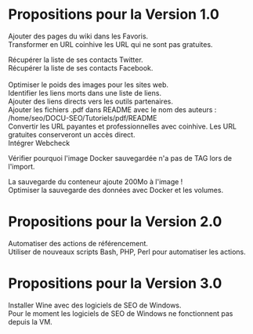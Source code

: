 # Propositions pour la Version 1.0
Ajouter des pages du wiki dans les Favoris.<br/>
Transformer en URL coinhive les URL qui ne sont pas gratuites.<br/>

Récupérer la liste de ses contacts Twitter.<br/>
Récupérer la liste de ses contacts Facebook.<br/><br/>
Optimiser le poids des images pour les sites web.<br/>
Identifier les liens morts dans une liste de liens.<br/>
Ajouter des liens directs vers les outils partenaires.<br/>
Ajouter les fichiers .pdf dans README avec le nom des auteurs : /home/seo/DOCU-SEO/Tutoriels/pdf/README<br/>
Convertir les URL payantes et professionnelles avec coinhive. Les URL gratuites conserveront un accès direct.<br/>
Intégrer Webcheck<br/>

Vérifier pourquoi l'image Docker sauvegardée n'a pas de TAG lors de l'import.<br/>

La sauvegarde du conteneur ajoute 200Mo à l'image !<br/>
Optimiser la sauvegarde des données avec Docker et les volumes.

# Propositions pour la Version 2.0
Automatiser des actions de référencement.<br/>
Utiliser de nouveaux scripts Bash, PHP, Perl pour automatiser les actions.

# Propositions pour la Version 3.0
Installer Wine avec des logiciels de SEO de Windows.<br/>
Pour le moment les logiciels de SEO de Windows ne fonctionnent pas depuis la VM.
